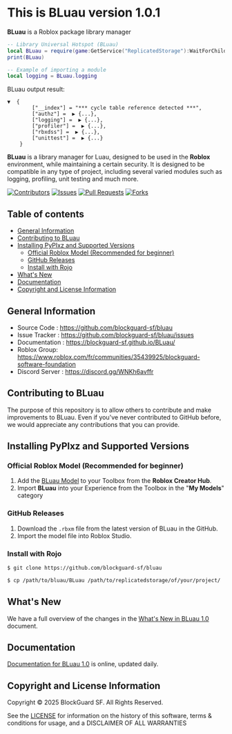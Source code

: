 This is BLuau version 1.0.1
============================

**BLuau** is a Roblox package library manager

```lua
-- Library Universal Hotspot (BLuau)
local BLuau = require(game:GetService("ReplicatedStorage"):WaitForChild("BLuau_Rojo").BLibraries)
print(BLuau)

-- Example of importing a module
local logging = BLuau.logging
```

BLuau output result:

```console
▼  {
        ["__index"] = "*** cycle table reference detected ***",
        ["authz"] =  ▶ {...},
        ["logging"] =  ▶ {...},
        ["profiler"] =  ▶ {...},
        ["rbxdss"] =  ▶ {...},
        ["unittest"] =  ▶ {...}
    }
```

**BLuau** is a library manager for Luau, designed to be used in the **Roblox** environment, while maintaining a certain security.
It is designed to be compatible in any type of project, including several varied modules such as logging, profiling, unit testing and much more.  

[![Contributors](https://img.shields.io/github/contributors/blockguard-sf/BLuau.svg)](https://github.com/blockguard-sf/BLuau/graphs/contributors)
[![Issues](https://img.shields.io/github/issues/blockguard-sf/BLuau.svg)](https://github.com/blockguard-sf/BLuau/issues)
[![Pull Requests](https://img.shields.io/github/issues-pr/blockguard-sf/BLuau.svg)](https://github.com/blockguard-sf/BLuau/pulls)
[![Forks](https://img.shields.io/github/forks/blockguard-sf/BLuau.svg)](https://github.com/blockguard-sf/BLuau/network/members)

## Table of contents

- [General Information](#general-information)
- [Contributing to BLuau](#contributing-to-bluau)
- [Installing PyPIxz and Supported Versions](#installing-pypixz-and-supported-versions)
    - [Official Roblox Model (Recommended for beginner)](#official-roblox-model-recommended-for-beginner)
    - [GitHub Releases](#github-releases)
    - [Install with Rojo](#install-with-rojo)
- [What's New](#whats-new)
- [Documentation](#documentation)
- [Copyright and License Information](#copyright-and-license-information)

## General Information

- Source Code : https://github.com/blockguard-sf/bluau
- Issue Tracker : https://github.com/blockguard-sf/bluau/issues
- Documentation : https://blockguard-sf.github.io/BLuau/
- Roblox Group: https://www.roblox.com/fr/communities/35439925/blockguard-software-foundation
- Discord Server : https://discord.gg/WNKh6avffr

## Contributing to BLuau

The purpose of this repository is to allow others to contribute and make improvements to BLuau.
Even if you've never contributed to GitHub before, we would appreciate any contributions that you can provide.

## Installing PyPIxz and Supported Versions

### Official Roblox Model (Recommended for beginner)

1. Add the [BLuau Model](https://create.roblox.com/store/asset/103744813519639/BLuau-10) to your Toolbox from the **Roblox Creator Hub**.
2. Import **BLuau** into your Experience from the Toolbox in the "**My Models**" category

### GitHub Releases

1. Download the `.rbxm` file from the latest version of BLuau in the GitHub.
2. Import the model file into Roblox Studio.

### Install with Rojo

```bash
$ git clone https://github.com/blockguard-sf/bluau
```

```bash
$ cp /path/to/bluau/BLuau /path/to/replicatedstorage/of/your/project/
```

## What's New

We have a full overview of the changes in the [What's New in BLuau 1.0](https://blockguard-sf.github.io/BLuau/whatsnew/1.0) document.

## Documentation

[Documentation for BLuau 1.0](https://blockguard-sf.github.io/BLuau/whatsnew/1.0) is online, updated daily.

## Copyright and License Information

Copyright © 2025 BlockGuard SF. All Rights Reserved.

See the [LICENSE](https://github.com/blockguard-sf/BLuau/blob/master/LICENSE) for information on the history of this software, terms & conditions for usage, and a DISCLAIMER OF ALL WARRANTIES
